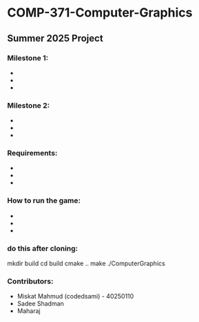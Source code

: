 # COMP-371-Computer-Graphics

## Summer 2025 Project

### Milestone 1:
-
-
-



### Milestone 2:
-
-
-

### Requirements:
-
-
-


### How to run the game:
-
-
-

### do this after cloning:
mkdir build
cd build
cmake ..
make
./ComputerGraphics

### Contributors:
- Miskat Mahmud (codedsami) - 40250110
- Sadee Shadman
- Maharaj
